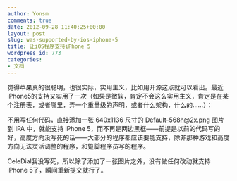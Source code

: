 ```yaml
---
author: Yonsm
comments: true
date: 2012-09-28 11:40:25+00:00
layout: post
slug: was-supported-by-ios-iphone-5
title: 让iOS程序支持iPhone 5
wordpress_id: 773
categories:
- 文档
---
```


觉得苹果真的很聪明，也很实际，实用主义，比如用开源这点就可以看出。最近iPhone5的支持又实用了一次（如果是微软，肯定不会这么实用主义，肯定是在某个注册表，或者哪里，弄一个重量级的声明，或者什么架构，什么的……）：

不用写任何代码，直接添加一张 640x1136 尺寸的 Default-568h@2x.png 图片到 IPA 中，就能支持 iPhone 5，而不再是两边黑框——前提是以前的代码写的好，高度方向没写死的话——大部分的程序都应该要能支持，除非那种游戏和高度方向无法灵活调整的程序，和蹩脚程序员写的程序。<!-- more -->

CeleDial我没写死，所以除了添加了一张图片之外，没有做任何改动就支持iPhone 5了，瞬间重新提交就行了。

